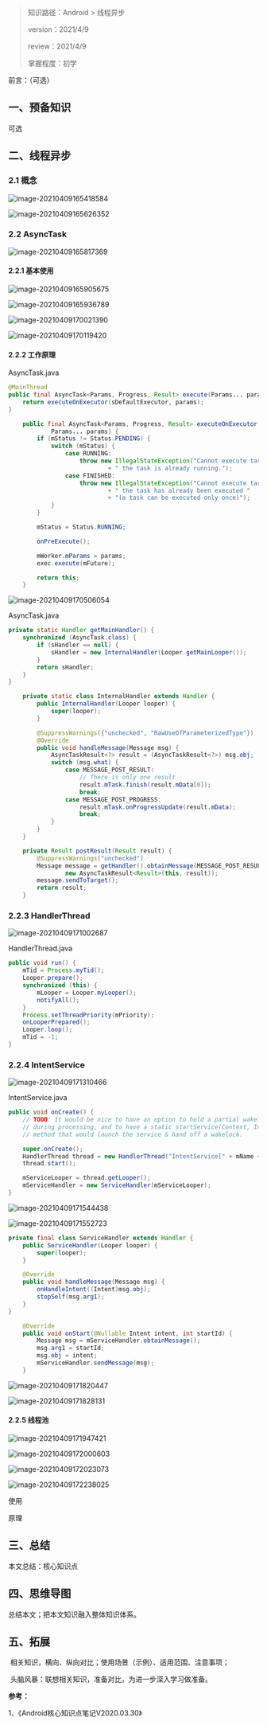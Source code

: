 > 知识路径：Android > 线程异步
>
> version：2021/4/9
>
> review：2021/4/9
>
> 掌握程度：初学



前言：（可选）

## 一、预备知识

可选

## 二、线程异步

### 2.1 概念

![image-20210409165418584](C:\Users\NJCS\AppData\Roaming\Typora\typora-user-images\image-20210409165418584.png)

![image-20210409165626352](C:\Users\NJCS\AppData\Roaming\Typora\typora-user-images\image-20210409165626352.png)

### 2.2 AsyncTask

![image-20210409165817369](C:\Users\NJCS\AppData\Roaming\Typora\typora-user-images\image-20210409165817369.png)

#### 2.2.1 基本使用

![image-20210409165905675](C:\Users\NJCS\AppData\Roaming\Typora\typora-user-images\image-20210409165905675.png)

![image-20210409165936789](C:\Users\NJCS\AppData\Roaming\Typora\typora-user-images\image-20210409165936789.png)



![image-20210409170021390](C:\Users\NJCS\AppData\Roaming\Typora\typora-user-images\image-20210409170021390.png)

![image-20210409170119420](C:\Users\NJCS\AppData\Roaming\Typora\typora-user-images\image-20210409170119420.png)

#### 2.2.2 工作原理

AsyncTask.java

```java
@MainThread
public final AsyncTask<Params, Progress, Result> execute(Params... params) {
    return executeOnExecutor(sDefaultExecutor, params);
}

    public final AsyncTask<Params, Progress, Result> executeOnExecutor(Executor exec,
            Params... params) {
        if (mStatus != Status.PENDING) {
            switch (mStatus) {
                case RUNNING:
                    throw new IllegalStateException("Cannot execute task:"
                            + " the task is already running.");
                case FINISHED:
                    throw new IllegalStateException("Cannot execute task:"
                            + " the task has already been executed "
                            + "(a task can be executed only once)");
            }
        }

        mStatus = Status.RUNNING;

        onPreExecute();

        mWorker.mParams = params;
        exec.execute(mFuture);

        return this;
    }
```

![image-20210409170506054](C:\Users\NJCS\AppData\Roaming\Typora\typora-user-images\image-20210409170506054.png)

AsyncTask.java

```java
private static Handler getMainHandler() {
    synchronized (AsyncTask.class) {
        if (sHandler == null) {
            sHandler = new InternalHandler(Looper.getMainLooper());
        }
        return sHandler;
    }
}

    private static class InternalHandler extends Handler {
        public InternalHandler(Looper looper) {
            super(looper);
        }

        @SuppressWarnings({"unchecked", "RawUseOfParameterizedType"})
        @Override
        public void handleMessage(Message msg) {
            AsyncTaskResult<?> result = (AsyncTaskResult<?>) msg.obj;
            switch (msg.what) {
                case MESSAGE_POST_RESULT:
                    // There is only one result
                    result.mTask.finish(result.mData[0]);
                    break;
                case MESSAGE_POST_PROGRESS:
                    result.mTask.onProgressUpdate(result.mData);
                    break;
            }
        }
    }

    private Result postResult(Result result) {
        @SuppressWarnings("unchecked")
        Message message = getHandler().obtainMessage(MESSAGE_POST_RESULT,
                new AsyncTaskResult<Result>(this, result));
        message.sendToTarget();
        return result;
    }
```

### 2.2.3 HandlerThread

![image-20210409171002687](C:\Users\NJCS\AppData\Roaming\Typora\typora-user-images\image-20210409171002687.png)

HandlerThread.java

```java
public void run() {
    mTid = Process.myTid();
    Looper.prepare();
    synchronized (this) {
        mLooper = Looper.myLooper();
        notifyAll();
    }
    Process.setThreadPriority(mPriority);
    onLooperPrepared();
    Looper.loop();
    mTid = -1;
}
```

### 2.2.4 IntentService

![image-20210409171310466](C:\Users\NJCS\AppData\Roaming\Typora\typora-user-images\image-20210409171310466.png)

IntentService.java

```java
public void onCreate() {
    // TODO: It would be nice to have an option to hold a partial wakelock
    // during processing, and to have a static startService(Context, Intent)
    // method that would launch the service & hand off a wakelock.

    super.onCreate();
    HandlerThread thread = new HandlerThread("IntentService[" + mName + "]");
    thread.start();

    mServiceLooper = thread.getLooper();
    mServiceHandler = new ServiceHandler(mServiceLooper);
}
```

![image-20210409171544438](C:\Users\NJCS\AppData\Roaming\Typora\typora-user-images\image-20210409171544438.png)

![image-20210409171552723](C:\Users\NJCS\AppData\Roaming\Typora\typora-user-images\image-20210409171552723.png)

```java
private final class ServiceHandler extends Handler {
    public ServiceHandler(Looper looper) {
        super(looper);
    }

    @Override
    public void handleMessage(Message msg) {
        onHandleIntent((Intent)msg.obj);
        stopSelf(msg.arg1);
    }
}

    @Override
    public void onStart(@Nullable Intent intent, int startId) {
        Message msg = mServiceHandler.obtainMessage();
        msg.arg1 = startId;
        msg.obj = intent;
        mServiceHandler.sendMessage(msg);
    }
```

![image-20210409171820447](C:\Users\NJCS\AppData\Roaming\Typora\typora-user-images\image-20210409171820447.png)

![image-20210409171828131](C:\Users\NJCS\AppData\Roaming\Typora\typora-user-images\image-20210409171828131.png)

#### 2.2.5 线程池

![image-20210409171947421](C:\Users\NJCS\AppData\Roaming\Typora\typora-user-images\image-20210409171947421.png)

![image-20210409172000603](C:\Users\NJCS\AppData\Roaming\Typora\typora-user-images\image-20210409172000603.png)

![image-20210409172023073](C:\Users\NJCS\AppData\Roaming\Typora\typora-user-images\image-20210409172023073.png)

![image-20210409172238025](C:\Users\NJCS\AppData\Roaming\Typora\typora-user-images\image-20210409172238025.png)







使用

原理

## 三、总结

本文总结：核心知识点

## 四、思维导图

总结本文；把本文知识融入整体知识体系。

## 五、拓展

​	相关知识，横向、纵向对比；使用场景（示例）、适用范围、注意事项；

​	头脑风暴：联想相关知识，准备对比，为进一步深入学习做准备。



**参考：**

1、《Android核心知识点笔记V2020.03.30》